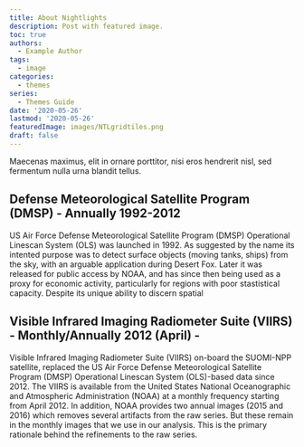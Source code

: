 ```yaml
---
title: About Nightlights
description: Post with featured image.
toc: true
authors:
  - Example Author
tags:
  - image
categories:
  - themes
series:
  - Themes Guide
date: '2020-05-26'
lastmod: '2020-05-26'
featuredImage: images/NTLgridtiles.png
draft: false
---
```


Maecenas maximus, elit in ornare porttitor, nisi eros hendrerit nisl, sed fermentum nulla urna blandit tellus.

<!--more-->


## Defense Meteorological Satellite Program (DMSP) - Annually 1992-2012

US Air Force Defense Meteorological Satellite Program (DMSP) Operational Linescan System (OLS) was launched in 1992. As suggested by the name its intented purpose was to detect surface objects (moving tanks, ships) 
from the sky, with an arguable application during Desert Fox.
Later it was released for public access by NOAA, and has since then being used as a proxy for economic activity, particularly for regions with poor stastistical capacity.
Despite its unique ability to discern spatial 



## Visible Infrared Imaging Radiometer Suite (VIIRS) - Monthly/Annually 2012 (April) - 

Visible Infrared Imaging Radiometer Suite (VIIRS) on-board the SUOMI-NPP satellite, replaced the US Air Force Defense Meteorological Satellite Program (DMSP) Operational Linescan System (OLS)-based data since 2012. The VIIRS is available from the United States National Oceanographic and Atmospheric Administration (NOAA) at a monthly frequency starting from April 2012. In addition, NOAA provides two annual images (2015 and 2016) which removes several artifacts from the raw series. But these remain in the monthly images that we use in our analysis. This is the primary rationale behind the refinements to the raw series.
